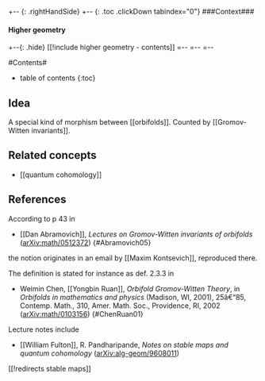 
+-- {: .rightHandSide}
+-- {: .toc .clickDown tabindex="0"}
###Context###
#### Higher geometry
+--{: .hide}
[[!include higher geometry - contents]]
=--
=--
=--

#Contents#
* table of contents
{:toc}

## Idea


A special kind of morphism between [[orbifolds]]. Counted by [[Gromov-Witten invariants]].

## Related concepts

* [[quantum cohomology]]

## References

According to p 43 in

* [[Dan Abramovich]], _Lectures on Gromov-Witten invariants of orbifolds_ ([arXiv:math/0512372](http://arxiv.org/abs/math/0512372))
 {#Abramovich05}

the notion originates in an email by [[Maxim Kontsevich]], reproduced there.

The definition is stated for instance as def. 2.3.3 in

* Weimin Chen, [[Yongbin Ruan]], _Orbifold Gromov-Witten Theory_, in _Orbifolds in mathematics and physics_ (Madison, WI, 2001), 25â€“85, Contemp. Math., 310, Amer. Math. Soc., Providence, RI, 2002 ([arXiv:math/0103156](http://arxiv.org/abs/math/0103156))
 {#ChenRuan01}

Lecture notes include

* [[William  Fulton]], R. Pandharipande, _Notes on stable maps and quantum cohomology_ ([arXiv:alg-geom/9608011](http://arxiv.org/abs/alg-geom/9608011))


[[!redirects stable maps]]
